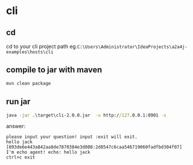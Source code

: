 # cli

## cd

cd to your cli project path eg.`C:\Users\Administrator\IdeaProjects\a2a4j-examples\hosts\cli`

## compile to jar with maven

```cmd
mvn clean package
```

## run jar

```cmd
java -jar .\target\cli-2.0.0.jar  -u http://127.0.0.1:8901 -s
```

answer:

```text
please input your question! input :exit will exit.
hello jack
[893de6e443a842aa8de7870384e3d008:2d8547c6caa546719060fadfbd304f07] I'm echo agent! echo: hello jack
ctrl+c exit
```